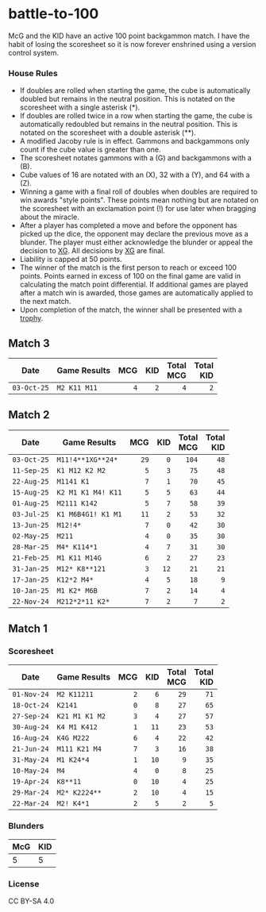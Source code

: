 # battle-to-100

McG and the KID have an active 100 point backgammon match. I have the habit
of losing the scoresheet so it is now forever enshrined using a version
control system.

### House Rules

- If doubles are rolled when starting the game, the cube is automatically
doubled but remains in the neutral position. This is notated on the
scoresheet with a single asterisk (*).
- If doubles are rolled twice in a row when starting the game, the cube
is automatically redoubled but remains in the neutral position. This is
notated on the scoresheet with a double asterisk (**).
- A modified Jacoby rule is in effect. Gammons and backgammons only count
if the cube value is greater than one.
- The scoresheet notates gammons with a (G) and backgammons with a (B).
- Cube values of 16 are notated with an (X), 32 with a (Y), and 64 with a (Z). 
- Winning a game with a final roll of doubles when doubles are required
to win awards "style points". These points mean nothing but are notated on the
scoresheet with an exclamation point (!) for use later when bragging about the
miracle.
- After a player has completed a move and before the opponent has picked up
the dice, the opponent may declare the previous move as a blunder. The player must
either acknowledge the blunder or appeal the decision to [XG](https://www.extremegammon.com/).
All decisions by [XG](https://www.extremegammon.com/) are final. 
- Liability is capped at 50 points.
- The winner of the match is the first person to reach or exceed 100 points. Points earned in excess
of 100 on the final game are valid in calculating the match point differential. If additional
games are played after a match win is awarded, those games are automatically
applied to the next match. 
- Upon completion of the match, the winner shall be presented with a [trophy](https://www.yourprops.com/Puggy-Weaver-Bowling-Record-Trophy-original-set-dressing-pieces-Married-With-Children-TV-1987-YP821656.html).

## Match 3 

| Date        | Game Results        | MCG  | KID  | Total<br/>MCG | Total<br/>KID |
|-------------|---------------------|-----:|-----:|--------------:|--------------:|
| `03-Oct-25` | `M2 K11 M11`        |  `4` |  `2` |           `4` |           `2` |

## Match 2

| Date        | Game Results        | MCG  | KID  | Total<br/>MCG | Total<br/>KID |
|-------------|---------------------|-----:|-----:|--------------:|--------------:|
| `03-Oct-25` | `M11!4**1XG**24*`   | `29` |  `0` |         `104` |         `48`  |
| `11-Sep-25` | `K1 M12 K2 M2`      |  `5` |  `3` |          `75` |         `48`  |
| `22-Aug-25` | `M1141 K1`          |  `7` |  `1` |          `70` |         `45`  |
| `15-Aug-25` | `K2 M1 K1 M4! K11`  |  `5` |  `5` |          `63` |         `44`  | 
| `01-Aug-25` | `M2111 K142`        |  `5` |  `7` |          `58` |         `39`  |
| `03-Jul-25` | `K1 M6B4G1! K1 M1`  | `11` |  `2` |          `53` |         `32`  |
| `13-Jun-25` | `M12!4*`            |  `7` |  `0` |          `42` |         `30`  |
| `02-May-25` | `M211`              |  `4` |  `0` |          `35` |         `30`  |
| `28-Mar-25` | `M4* K114*1`        |  `4` |  `7` |          `31` |         `30`  |
| `21-Feb-25` | `M1 K11 M14G`       |  `6` |  `2` |          `27` |         `23`  |
| `31-Jan-25` | `M12* K8**121`      |  `3` | `12` |          `21` |         `21`  |
| `17-Jan-25` | `K12*2 M4*`         |  `4` |  `5` |          `18` |          `9`  |
| `10-Jan-25` | `M1 K2* M6B  `      |  `7` |  `2` |          `14` |          `4`  | 
| `22-Nov-24` | `M212*2*11 K2*`     |  `7` |  `2` |           `7` |          `2`  | 


## Match 1

### Scoresheet

| Date        | Game Results      | MCG  | KID  | Total<br/>MCG | Total<br/>KID |
|-------------|-------------------|-----:|-----:|--------------:|--------------:|
| `01-Nov-24` | `M2 K11211`       |  `2` |  `6` |          `29` |         `71`  | 
| `18-Oct-24` | `K2141`           |  `0` |  `8` |          `27` |         `65`  |
| `27-Sep-24` | `K21 M1 K1 M2`    |  `3` |  `4` |          `27` |         `57`  |
| `30-Aug-24` | `K4 M1 K412`      |  `1` | `11` |          `23` |         `53`  |
| `16-Aug-24` | `K4G M222`        |  `6` |  `4` |          `22` |         `42`  |
| `21-Jun-24` | `M111 K21 M4`     |  `7` |  `3` |          `16` |         `38`  | 
| `31-May-24` | `M1 K24*4`        |  `1` | `10` |           `9` |         `35`  |
| `10-May-24` | `M4`              |  `4` |  `0` |           `8` |         `25`  |
| `19-Apr-24` | `K8**11`          |  `0` | `10` |           `4` |         `25`  |
| `29-Mar-24` | `M2* K2224**`     |  `2` | `10` |           `4` |         `15`  | 
| `22-Mar-24` | `M2! K4*1`        |  `2` |  `5` |           `2` |          `5`  |

### Blunders

| McG | KID |
|-----|-----|
| 5   | 5   |

### License

CC BY-SA 4.0
